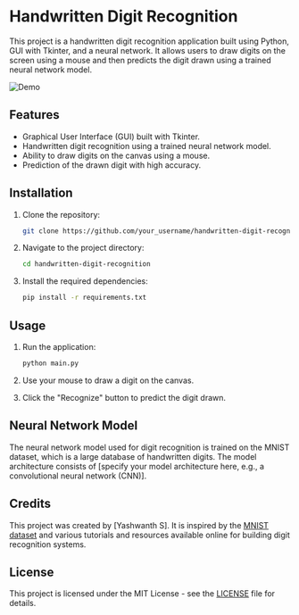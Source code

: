 # Handwritten Digit Recognition

This project is a handwritten digit recognition application built using Python, GUI with Tkinter, and a neural network. It allows users to draw digits on the screen using a mouse and then predicts the digit drawn using a trained neural network model.

![Demo](demo.gif)

## Features

- Graphical User Interface (GUI) built with Tkinter.
- Handwritten digit recognition using a trained neural network model.
- Ability to draw digits on the canvas using a mouse.
- Prediction of the drawn digit with high accuracy.

## Installation

1. Clone the repository:

    ```bash
    git clone https://github.com/your_username/handwritten-digit-recognition.git
    ```

2. Navigate to the project directory:

    ```bash
    cd handwritten-digit-recognition
    ```

3. Install the required dependencies:

    ```bash
    pip install -r requirements.txt
    ```

## Usage

1. Run the application:

    ```bash
    python main.py
    ```

2. Use your mouse to draw a digit on the canvas.

3. Click the "Recognize" button to predict the digit drawn.

## Neural Network Model

The neural network model used for digit recognition is trained on the MNIST dataset, which is a large database of handwritten digits. The model architecture consists of [specify your model architecture here, e.g., a convolutional neural network (CNN)].

## Credits

This project was created by [Yashwanth S]. It is inspired by the [MNIST dataset](http://yann.lecun.com/exdb/mnist/) and various tutorials and resources available online for building digit recognition systems.

## License

This project is licensed under the MIT License - see the [LICENSE](LICENSE) file for details.

